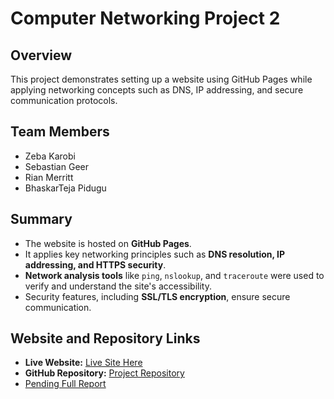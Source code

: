  # Computer Networking Project 2

## Overview
This project demonstrates setting up a website using GitHub Pages while applying networking concepts such as DNS, IP addressing, and secure communication protocols.

## Team Members
- Zeba Karobi
- Sebastian Geer
- Rian Merritt
- BhaskarTeja Pidugu

## Summary
- The website is hosted on **GitHub Pages**.
- It applies key networking principles such as **DNS resolution, IP addressing, and HTTPS security**.
- **Network analysis tools** like `ping`, `nslookup`, and `traceroute` were used to verify and understand the site's accessibility.
- Security features, including **SSL/TLS encryption**, ensure secure communication.

## Website and Repository Links
- **Live Website:** [Live Site Here](https://computernetworksp2.netlify.app/login.html)
- **GitHub Repository:** [Project Repository](https://github.com/CompNetworksProjects/CompNetworksProject2)
- [Pending Full Report](https://github.com/CompNetworksProjects/CompNetworksProject2/blob/main/Computer%20Networks%20Project%202%20Report%20(1).pdf)  
  
